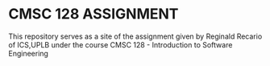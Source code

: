 # CMSC 128 ASSIGNMENT
This repository serves as a site of the assignment given by
Reginald Recario of ICS,UPLB under the course CMSC 128 - Introduction to Software Engineering
